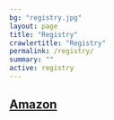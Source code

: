 ```yaml
---
bg: "registry.jpg"
layout: page
title: "Registry"
crawlertitle: "Registry"
permalink: /registry/
summary: ""
active: registry
---
```

## [Amazon](https://www.amazon.com/wedding/share/zwyls)
